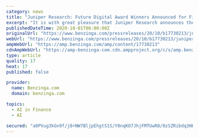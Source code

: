 ```yaml
---
category: news
title: "Juniper Research: Future Digital Award Winners Announced for Fintech & Payments 2020"
excerpt: "It is with great pleasure that Juniper Research announces the 2020 winners of the Future Digital Awards for Fintech & Payments. This category recognises the most"
publishedDateTime: 2020-10-01T06:00:00Z
originalUrl: "https://www.benzinga.com/pressreleases/20/10/b17730213/juniper-research-future-digital-award-winners-announced-for-fintech-payments-2020"
webUrl: "https://www.benzinga.com/pressreleases/20/10/b17730213/juniper-research-future-digital-award-winners-announced-for-fintech-payments-2020"
ampWebUrl: "https://amp.benzinga.com/amp/content/17730213"
cdnAmpWebUrl: "https://amp-benzinga-com.cdn.ampproject.org/c/s/amp.benzinga.com/amp/content/17730213"
type: article
quality: 17
heat: 17
published: false

provider:
  name: Benzinga.com
  domain: benzinga.com

topics:
  - AI in Finance
  - AI

secured: "a0PVug3kGn9f/j8+NW7BljpEhgtS1S/Y0nqKO7JhjFMTUwR8/0zSZRibdq3HKf7hJU1ZuBcwO7Vpsv4PWel7ovBv+Rah/Q/NgNC8elgXujpOLPrNTbDWtv4adR5RhsiOcYna0GQvYCJnax075hee0fU/pKan5VsuhKXJc5Axc8/iR3uhuYC7gIj3ynwR9sNx6jO6CoWmAOjPi/VnoeDdlCty6U00mfQcs3TTuh8b0RjmosblSro7LwdwZopUQf2nWmkgJdo6Lv/KwqL9GViC08FnecwPZnmdmbr7TpsO/kePSqnhNzovlLbl1BkJpRcjD7Od3Alw1SduBhhBulbD5hkDmW2iCTbGAGJz7CCQ+6w=;9lo/ZOwiU4X+lWDvUTNahw=="
---
```


